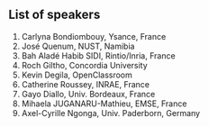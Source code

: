 
## List of speakers

1. Carlyna Bondiombouy, Ysance, France
2. José Quenum, NUST, Namibia
3. Bah Aladé Habib SIDI, Rintio/Inria, France
4. Roch Giltho, Concordia University
5. Kevin Degila, OpenClassroom
6. Catherine Roussey, INRAE, France
7. Gayo Diallo, Univ. Bordeaux, France 
8. Mihaela JUGANARU-Mathieu, EMSE, France
9. Axel-Cyrille Ngonga, Univ. Paderborn, Germany
